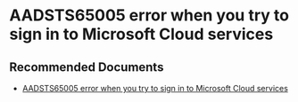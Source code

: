   <properties
	pageTitle="error - aadsts65005"
	description="error - aadsts65005"
	service="microsoft.PowerBIDedicated"
	resource="capacities"
	authors="pjfreitas"
	ms.author="pfreitas"	
	displayOrder="610"
	selfHelpType="generic"
	supportTopicIds="32628096"
	productPesIds="16334"
	cloudEnvironments="public, MoonCake, fairfax, usnat, ussec" 
	articleId="8022866a-eb98-2018-0543-c1bacc35a459"
	ownershipId="PowerBI_PowerBI"
/>

# AADSTS65005 error when you try to sign in to Microsoft Cloud services

## **Recommended Documents**

* [AADSTS65005 error when you try to sign in to Microsoft Cloud services](https://support.microsoft.com/help/3124219/aadsts65005-error-when-you-try-to-sign-in-to-microsoft-cloud-services)
